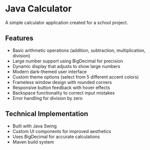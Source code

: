 # Java Calculator

A simple calculator application created for a school project.

## Features

- Basic arithmetic operations (addition, subtraction, multiplication, division)
- Large number support using BigDecimal for precision
- Dynamic display that adjusts to show large numbers
- Modern dark-themed user interface
- Custom theme options (select from 5 different accent colors)
- Frameless window design with rounded corners
- Responsive button feedback with hover effects
- Backspace functionality to correct input mistakes
- Error handling for division by zero

## Technical Implementation

- Built with Java Swing
- Custom UI components for improved aesthetics
- Uses BigDecimal for accurate calculations
- Maven build system
